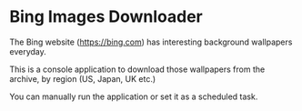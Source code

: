 # Bing Images Downloader

The Bing website (https://bing.com) has interesting background wallpapers everyday. 

This is a console application to download those wallpapers from the archive, by region (US, Japan, UK etc.)

You can manually run the application or set it as a scheduled task.
